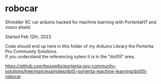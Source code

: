# robocar
Shredder RC car arduino hacked for machine learning with PortentaH7 and vision shield



Started Feb 12th, 2023



Code should end up here in this folder of my Arduino Library the Portenta Pro Community Solutions.  
If you understand the referencing sytem it is in the "dot55" area.

https://github.com/hpssjellis/portenta-pro-community-solutions/tree/main/examples/dot5-portenta-machine-learning/dot55-robocar


